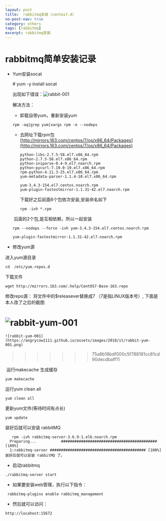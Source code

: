 ```yaml
---
layout: post
title:  rabbitmq安装（centos7.4）
no-post-nav: true
category: others
tags: [rabbitmq]
excerpt: rabbitmq安装
---
```


# rabbitmq简单安装记录

- Yum安装socat  

  \# yum -y install socat 

   出现如下错误：![rabbit-001](https://angrycow1111.github.io/assets/images/2018/it/rabbit-001.png)

  解决方法：

  - 卸载自带yum，重新安装yum

  ```linux
  rpm -aq|grep yum|xargs rpm -e --nodeps
  ```

  - 去网址下载rpm包  [http://mirrors.163.com/centos/7/os/x86_64/Packages](http://mirrors.163.com/centos/7/os/x86_64/Packages)

    ```linux
    python-libs-2.7.5-58.el7.x86_64.rpm
    python-2.7.5-58.el7.x86_64.rpm
    python-iniparse-0.4-9.el7.noarch.rpm
    python-pycurl-7.19.0-19.el7.x86_64.rpm
    rpm-python-4.11.3-25.el7.x86_64.rpm
    yum-metadata-parser-1.1.4-10.el7.x86_64.rpm
    
    yum-3.4.3-154.el7.centos.noarch.rpm 
    yum-plugin-fastestmirror-1.1.31-42.el7.noarch.rpm
    ```

    下载好之后前面6个包依次安装,安装命名如下

    ```linux
    rpm -ivh *.rpm
    ```

  ​	后面的2个包,是互相依赖，所以一起安装



  ```linu
  rpm --nodeps --force -ivh yum-3.4.3-154.el7.centos.noarch.rpm
  
  yum-plugin-fastestmirror-1.1.31-42.el7.noarch.rpm
  ```



- 修改yum源


进入yum源目录

```linux
cd  /etc/yum.repos.d
```

下载文件

```
wget http://mirrors.163.com/.help/CentOS7-Base-163.repo
```

修改repo源：   将文件中的$releasever替换成7 （7是指LINUX版本号）, 下面是本人改了之后的截图

![rabbit-yum-001](https://angrycow1111.github.io/assets/images/2018/it/rabbit-yum-001.png)
=======
    ![rabbit-yum-001](https://angrycow1111.github.io/assets/images/2018/it/rabbit-yum-001.png)
>>>>>>> 75a8b18bdf000c5f788181cc81cd90decdbaff11

​	运行makecache 生成缓存

```linux
yum makecache 
```

运行yum clean all

```linux
yum clean all
```

更新yum文件(等待时间有点长)

```linux
yum update
```

装好后就可以安装 rabbitMQ

```linux
   rpm -ivh rabbitmq-server-3.6.9-1.el6.noarch.rpm
  Preparing...           ########################################### [100%]
  1:rabbitmq-server ########################################### [100%]装好后就可以安装 rabbitMQ 了。
```

- 启动rabbitmq

```linu&#39;x
./rabbitmq-server start
```



- 如果要安装web管理，执行以下指令：


```linu
 rabbitmq-plugins enable rabbitmq_management
```



- 然后就可以访问：


```linux
http://locahost:15672
```


